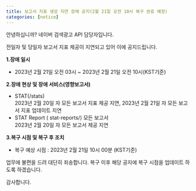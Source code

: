 ```yaml
---
title: 보고서 지표 생성 지연 장애 공지(2월 21일 오전 10시 복구 완료 예정)
categories: [notice]
---
```


안녕하십니까? 네이버 검색광고 API 담당자입니다.

전일자 및 당일자 보고서 지표 제공이 지연되고 있어 이에 공지드립니다. 

**1.장애 일시** <br>
   * 2023년 2월 21일 오전 03시 ~  2023년 2월 21일 오전 10시(KST기준)
   

**2.장애 현상 및 장애 서비스(영향보고서)** <br>  
*  STAT(/stats) <br>
2023년 2월 20일 자 모든 보고서 지표 제공 지연, 
2023년 2월 21일 자 모든 보고서 지표 업데이트 지연 <br>  
  * STAT Report ( stat-reports/) 모든 보고서<br>
   2023년 2월 20일 자 모든 보고서 제공 지연 <br>  
   

**3.복구 시점 및 복구 후 조치** 
   
  * 복구 예상 시점 : 2023년 2월 21일 10시 00분 (KST기준)<br>

업무에 불편을 드려 대단히 죄송합니다. 복구 이후 해당 공지에 복구 시점을 업데이트 하도록 하겠습니다. 

감사합니다. 
